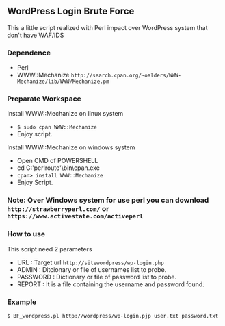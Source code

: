 ## WordPress Login Brute Force ##

This a little script realized with Perl impact over WordPress system that don't have WAF/IDS 

### Dependence

* Perl
* WWW::Mechanize `http://search.cpan.org/~oalders/WWW-Mechanize/lib/WWW/Mechanize.pm`

### Preparate Workspace

Install WWW::Mechanize on linux system

* `$ sudo cpan WWW::Mechanize`
* Enjoy script.

Install WWW::Mechanize on windows system

* Open CMD of POWERSHELL
* cd C:\'perlroute'\bin\cpan.exe
* `cpan> install WWW::Mechanize`
* Enjoy Script.

### Note: Over Windows system for use perl you can download `http://strawberryperl.com/` or `https://www.activestate.com/activeperl` ###

### How to use

This script need 2 parameters 

+ URL : Target url `http://sitewordpress/wp-login.php`
+ ADMIN : Ditcionary or file of usernames list to probe.
+ PASSWORD : Dictionary or file of password list to probe.
+ REPORT : It is a file containing the username and password found.

### Example

`$ BF_wordpress.pl http://wordpress/wp-login.pjp user.txt password.txt `


